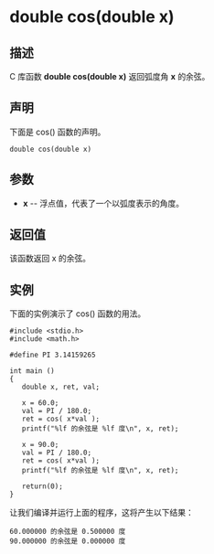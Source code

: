 # double cos(double x)

## 描述

C 库函数 **double cos(double x)** 返回弧度角 **x** 的余弦。

## 声明

下面是 cos() 函数的声明。

```
double cos(double x)
```

## 参数

- **x** -- 浮点值，代表了一个以弧度表示的角度。

## 返回值

该函数返回 x 的余弦。

## 实例

下面的实例演示了 cos() 函数的用法。

```
#include <stdio.h>
#include <math.h>

#define PI 3.14159265

int main ()
{
   double x, ret, val;

   x = 60.0;
   val = PI / 180.0;
   ret = cos( x*val );
   printf("%lf 的余弦是 %lf 度\n", x, ret);
   
   x = 90.0;
   val = PI / 180.0;
   ret = cos( x*val );
   printf("%lf 的余弦是 %lf 度\n", x, ret);
   
   return(0);
}
```

让我们编译并运行上面的程序，这将产生以下结果：

```
60.000000 的余弦是 0.500000 度
90.000000 的余弦是 0.000000 度
```